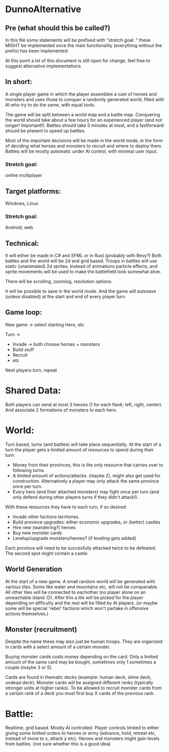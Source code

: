 # DunnoAlternative

## Pre (what should this be called?)

In this file some statements will be prefixed with "stretch goal: " 
these MIGHT be implemented once the main functionality (everything without the prefix) has been implemented.

At this point a lot of this document is still open for change, feel free to suggest alternative implementations

## In short:

A single player game in which the player assembles a cast of heroes and monsters and uses those to conquer a randomly generated world, 
filled with AI who try to do the same, with equal tools.

The game will be split between a world map and a battle map. Conquering the world should take about a few hours for an experienced player (and not longer! Important!).
Battles should take 5 minutes at most, and a fastforward should be present to speed up battles. 

Most of the important decisions will be made in the world mode, in the form of deciding what heroes and monsters to recruit and where to deploy them.
Battles will be mostly automatic under AI control, with minimal user input.

### Stretch goal: 

online multiplayer

## Target platforms:

Windows, Linux

### Stretch goal: 

Android, web

## Technical:

It will either be made in C# and SFML or in Rust (probably with Bevy?)
Both battles and the world will be 2d and grid based. Troops in battles will use static (unanimated) 2d sprites. 
Instead of animations particle effects, and sprite movements will be used to make the battlefield look somewhat alive.

There will be scrolling, zooming, resolution options.

It will be possible to save in the world mode. And the game will autosave (unless disabled) at the start and end of every player turn.

## Game loop:

New game -> select starting Hero, etc

Turn ->
- Invade -> both choose heroes + monsters
- Build stuff  
- Recruit 
- etc
    
Next players turn, repeat

# Shared Data:

Both players can send at most 3 heroes (1 for each flank; left, right, center). And associate 2 formations of monsters to each hero.

# World:

Turn based, turns (and battles) will take place sequentially. 
At the start of a turn the player gets a limited amount of resources to spend during their turn: 
- Money from their provinces, this is the only resource that carries over to following turns.
- A limited amount of actions/attacks. (maybe 2), might also get used for construction. Alternatively a player may only attack the same province once per turn.
- Every hero (and their attached monsters) may fight once per turn (and only defend during other players turns if they didn't attack!).

With these resources they have to each turn, if so desired:
- Invade other factions territories.
- Build province upgrades: either economic upgrades, or (better) castles 
- Hire new (wandering?) heroes
- Buy new monster cards
- Levelup/upgrade monsters/heroes? (if leveling gets added)

Each province will need to be succesfully attacked twice to be defeated. The second spot might contain a castle.

## World Generation

At the start of a new game. A small random world will be generated with various tiles. Some like water and mountains etc, will not be conquerable. All other tiles will be connected to eachother (no player alone on an unreachable island :D). After this a tile will be picked for the player depending on difficulty and the rest will be filled by AI players. (or maybe some will be special 'rebel' factions which won't partake in offensive actions themselves.)

## Monster (recruitment)

Despite the name these may also just be human troops. They are organized in cards with a select amount of a certain monster.

Buying monster cards costs money depending on the card. Only a limited amount of the same card may be bought, sometimes only 1 sometimes a couple (maybe 3 or 5).

Cards are found in thematic decks (example: human deck, slime deck, undead deck). 
Monster cards will be assigned different ranks (typically stronger units at higher ranks). To be allowed to recruit monster cards from a certain rank of a deck you must first buy X cards of the previous rank.

# Battle:

Realtime, grid based. Mostly AI controlled. Player controls limited to either giving some limited orders to heroes or army (advance, hold, retreat etc, instead of move to x, attack y etc).
Heroes and monsters might gain levels from battles. (not sure whether this is a good idea)
